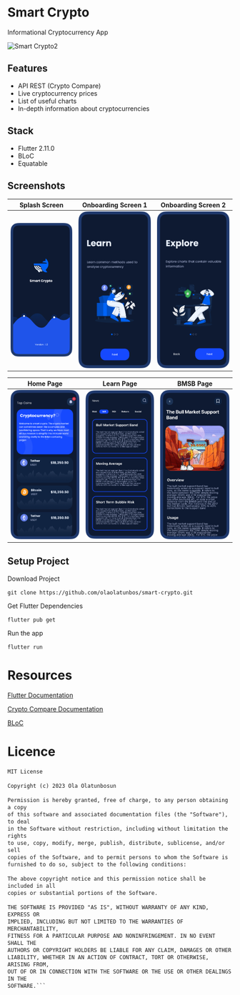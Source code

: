 # **Smart Crypto**

Informational Cryptocurrency App

![Smart Crypto2](https://github.com/olaolatunbos/smart-crypto/assets/42249919/b0ab796c-8c59-4c54-89db-f8dd6ea87683)

## Features

- API REST (Crypto Compare)
- Live cryptocurrency prices
- List of useful charts
- In-depth information about cryptocurrencies

## Stack

- Flutter 2.11.0
- BLoC
- Equatable

## Screenshots

| Splash Screen                                                 | Onboarding Screen 1                                         | Onboarding Screen 2                                         |
| ------------------------------------------------------------- | ----------------------------------------------------------- | ----------------------------------------------------------- |
| ![crypto-app-splash-screen](img/crypto-app-splash-screen.png) | ![crypto-app-onboarding-1](img/crypto-app-onboarding-1.png) | ![crypto-app-onboarding-2](img/crypto-app-onboarding-2.png) |

| Home Page                                              | Learn Page                                                              | BMSB Page                                                           |
| ------------------------------------------------------ | ----------------------------------------------------------------------- | ------------------------------------------------------------------- |
| ![crypto-app-home-page](img//crypto-app-home-page.png) | ![crypto-app-informational-page](img/crypto-app-informational-page.png) | ![crypto-app-information-page](img/crypto-app-information-page.png) |

## Setup Project

Download Project

```
git clone https://github.com/olaolatunbos/smart-crypto.git
```

Get Flutter Dependencies

```
flutter pub get
```

Run the app

```
flutter run
```

# Resources

[Flutter Documentation](https://docs.flutter.dev)

[Crypto Compare Documentation](https://min-api.cryptocompare.com/documentation?key=Toplists&cat=TopTotalVolumeEndpointFull)

[BLoC](https://bloclibrary.dev/#/)

# Licence

````
MIT License

Copyright (c) 2023 Ola Olatunbosun

Permission is hereby granted, free of charge, to any person obtaining a copy
of this software and associated documentation files (the "Software"), to deal
in the Software without restriction, including without limitation the rights
to use, copy, modify, merge, publish, distribute, sublicense, and/or sell
copies of the Software, and to permit persons to whom the Software is
furnished to do so, subject to the following conditions:

The above copyright notice and this permission notice shall be included in all
copies or substantial portions of the Software.

THE SOFTWARE IS PROVIDED "AS IS", WITHOUT WARRANTY OF ANY KIND, EXPRESS OR
IMPLIED, INCLUDING BUT NOT LIMITED TO THE WARRANTIES OF MERCHANTABILITY,
FITNESS FOR A PARTICULAR PURPOSE AND NONINFRINGEMENT. IN NO EVENT SHALL THE
AUTHORS OR COPYRIGHT HOLDERS BE LIABLE FOR ANY CLAIM, DAMAGES OR OTHER
LIABILITY, WHETHER IN AN ACTION OF CONTRACT, TORT OR OTHERWISE, ARISING FROM,
OUT OF OR IN CONNECTION WITH THE SOFTWARE OR THE USE OR OTHER DEALINGS IN THE
SOFTWARE.```




````
